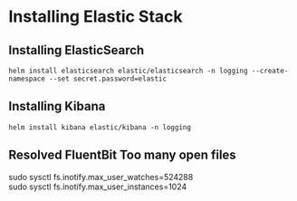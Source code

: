 # Installing Elastic Stack

## Installing ElasticSearch
`helm install elasticsearch elastic/elasticsearch -n logging --create-namespace --set secret.password=elastic`

## Installing Kibana
`helm install kibana elastic/kibana -n logging`



## Resolved FluentBit Too many open files
sudo sysctl fs.inotify.max_user_watches=524288                   
sudo sysctl fs.inotify.max_user_instances=1024
